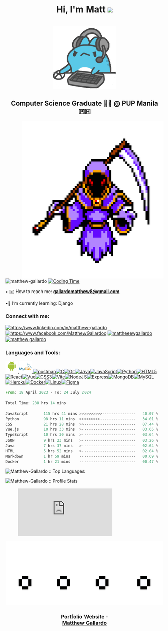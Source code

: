 <h1 align="center">Hi, I'm Matt <img src="https://raw.githubusercontent.com/iampavangandhi/iampavangandhi/master/gifs/Hi.gif" width="30px"> </h1>
<div align="center">
	<br>
	<img src="capoo-blue-cat.gif" width="200" height="200">
</div>
<h2 align="center"> Computer Science Graduate 👨‍💻 @ PUP Manila 🇵🇭</h2>

<img align='right' src='tumblr_mkucb0d34z1r67h3uo1_500.gif' width='450' height='500'>


<p align="left">
  <img src="https://komarev.com/ghpvc/?username=matthew-gallardo&label=Profile%20views&color=0e75b6&style=flat" alt="matthew-gallardo" /> 
  <a href="https://wakatime.com/@b2669d32-a3af-4ca9-8282-45e48a42395b">
    <img src="https://wakatime.com/badge/user/b2669d32-a3af-4ca9-8282-45e48a42395b.svg" alt="Coding Time" />
  </a>
</p>


• ✉️ How to reach me:  **gallardomatthew8@gmail.com**

•🌱 I’m currently learning: Django

<h3 align="left">Connect with me:</h3>
<p align="left">
<a href= "https://ph.linkedin.com/in/matthew-gallardo-1bb565237" target="blank"><img align="center" src="https://raw.githubusercontent.com/rahuldkjain/github-profile-readme-generator/master/src/images/icons/Social/linked-in-alt.svg" alt="https://www.linkedin.com/in/matthew-gallardo" height="30" width="40" /></a>
<a href="https://www.facebook.com/MatthewGallardoo/" target="blank"><img align="center" src="https://raw.githubusercontent.com/rahuldkjain/github-profile-readme-generator/master/src/images/icons/Social/facebook.svg" alt="https://www.facebook.com/MatthewGallardoo" height="30" width="40" /></a>
<a href="https://instagram.com/mattheeeewgallardo?igshid=ZGUzMzM3NWJiOQ==" target="blank"><img align="center" src="https://raw.githubusercontent.com/rahuldkjain/github-profile-readme-generator/master/src/images/icons/Social/instagram.svg" alt="mattheeewgallardo" height="30" width="40" /></a>
<a href="https://www.youtube.com/c/matthew gallardo" target="blank"><img align="center" src="https://raw.githubusercontent.com/rahuldkjain/github-profile-readme-generator/master/src/images/icons/Social/youtube.svg" alt="matthew gallardo" height="30" width="40" /></a>
</p>

<h3 align="left">Languages and Tools:</h3>
<p align="left">
<a href="https://developer.android.com" target="_blank" rel="noreferrer"> <img src="https://raw.githubusercontent.com/devicons/devicon/master/icons/android/android-original-wordmark.svg" alt="android" width="40" height="40"/> </a> <a href="https://www.mysql.com/" target="_blank" rel="noreferrer"> <img src="https://raw.githubusercontent.com/devicons/devicon/master/icons/mysql/mysql-original-wordmark.svg" alt="mysql" width="40" height="40"/> </a><a href="https://postman.com" target="_blank" rel="noreferrer"><img src="https://www.vectorlogo.zone/logos/getpostman/getpostman-icon.svg" alt="postman" width="40" height="40"/><a href="https://docs.microsoft.com/en-us/cpp/?view=msvc-170" target="_blank" rel="noreferrer"><img src="https://raw.githubusercontent.com/danielcranney/readme-generator/main/public/icons/skills/c-colored.svg" width="36" height="36" alt="C" /></a><a href="https://git-scm.com/" target="_blank" rel="noreferrer"><img src="https://raw.githubusercontent.com/danielcranney/readme-generator/main/public/icons/skills/git-colored.svg" width="36" height="36" alt="Git" /></a><a href="https://www.oracle.com/java/" target="_blank" rel="noreferrer"><img src="https://raw.githubusercontent.com/danielcranney/readme-generator/main/public/icons/skills/java-colored.svg" width="36" height="36" alt="Java" /></a><a href="https://developer.mozilla.org/en-US/docs/Web/JavaScript" target="_blank" rel="noreferrer"><img src="https://raw.githubusercontent.com/danielcranney/readme-generator/main/public/icons/skills/javascript-colored.svg" width="36" height="36" alt="JavaScript" /></a><a href="https://www.python.org/" target="_blank" rel="noreferrer"><img src="https://raw.githubusercontent.com/danielcranney/readme-generator/main/public/icons/skills/python-colored.svg" width="36" height="36" alt="Python" /></a><a href="https://developer.mozilla.org/en-US/docs/Glossary/HTML5" target="_blank" rel="noreferrer"><img src="https://raw.githubusercontent.com/danielcranney/readme-generator/main/public/icons/skills/html5-colored.svg" width="36" height="36" alt="HTML5" /></a><a href="https://reactjs.org/" target="_blank" rel="noreferrer"><img src="https://raw.githubusercontent.com/danielcranney/readme-generator/main/public/icons/skills/react-colored.svg" width="36" height="36" alt="React" /></a><a href="https://vuejs.org/" target="_blank" rel="noreferrer"><img src="https://raw.githubusercontent.com/danielcranney/readme-generator/main/public/icons/skills/vuejs-colored.svg" width="36" height="36" alt="Vue" /></a><a href="https://www.w3.org/TR/CSS/#css" target="_blank" rel="noreferrer"><img src="https://raw.githubusercontent.com/danielcranney/readme-generator/main/public/icons/skills/css3-colored.svg" width="36" height="36" alt="CSS3" /></a><a href="https://vitejs.dev/" target="_blank" rel="noreferrer"><img src="https://raw.githubusercontent.com/danielcranney/readme-generator/main/public/icons/skills/vite-colored.svg" width="36" height="36" alt="Vite" /></a><a href="https://nodejs.org/en/" target="_blank" rel="noreferrer"><img src="https://raw.githubusercontent.com/danielcranney/readme-generator/main/public/icons/skills/nodejs-colored.svg" width="36" height="36" alt="NodeJS" /></a><a href="https://expressjs.com/" target="_blank" rel="noreferrer"><img src="https://raw.githubusercontent.com/danielcranney/readme-generator/main/public/icons/skills/express-colored.svg" width="36" height="36" alt="Express" /></a><a href="https://www.mongodb.com/" target="_blank" rel="noreferrer"><img src="https://raw.githubusercontent.com/danielcranney/readme-generator/main/public/icons/skills/mongodb-colored.svg" width="36" height="36" alt="MongoDB" /></a><a href="https://www.mysql.com/" target="_blank" rel="noreferrer"><img src="https://raw.githubusercontent.com/danielcranney/readme-generator/main/public/icons/skills/mysql-colored.svg" width="36" height="36" alt="MySQL" /></a><a href="https://www.heroku.com/" target="_blank" rel="noreferrer"><img src="https://raw.githubusercontent.com/danielcranney/readme-generator/main/public/icons/skills/heroku-colored.svg" width="36" height="36" alt="Heroku" /></a><a href="https://www.docker.com/" target="_blank" rel="noreferrer"><img src="https://raw.githubusercontent.com/danielcranney/readme-generator/main/public/icons/skills/docker-colored.svg" width="36" height="36" alt="Docker" /></a><a href="https://www.linux.org" target="_blank" rel="noreferrer"><img src="https://raw.githubusercontent.com/danielcranney/readme-generator/main/public/icons/skills/linux-colored.svg" width="36" height="36" alt="Linux" /></a><a href="https://www.figma.com/" target="_blank" rel="noreferrer"><img src="https://raw.githubusercontent.com/danielcranney/readme-generator/main/public/icons/skills/figma-colored.svg" width="36" height="36" alt="Figma" /></a>
</p>

<!--START_SECTION:waka-->

```rust
From: 18 April 2023 - To: 24 July 2024

Total Time: 288 hrs 14 mins

JavaScript       115 hrs 41 mins >>>>>>>>>>---------------   40.07 %
Python           98 hrs 11 mins  >>>>>>>>>----------------   34.01 %
CSS              21 hrs 28 mins  >>-----------------------   07.44 %
Vue.js           10 hrs 33 mins  >------------------------   03.65 %
TypeScript       10 hrs 30 mins  >------------------------   03.64 %
JSON             9 hrs 23 mins   >------------------------   03.26 %
Java             7 hrs 37 mins   >------------------------   02.64 %
HTML             5 hrs 52 mins   >------------------------   02.04 %
Markdown         1 hr 59 mins    -------------------------   00.69 %
Docker           1 hr 21 mins    -------------------------   00.47 %
```

<!--END_SECTION:waka-->

																   

<p>
<img src="https://github-readme-stats.vercel.app/api/top-langs/?username=Matthew-Gallardo&langs_count=8&hide=html,jupyter%20notebook&theme=synthwave&layout=compact" alt="Matthew-Gallardo :: Top Languages" />
</p>
<p>
<img src="https://github-readme-stats.vercel.app/api?username=Matthew-Gallardo&show_icons=true&theme=synthwave" alt="Matthew-Gallardo :: Profile Stats" />
</p>

<figure><embed src="https://wakatime.com/share/@MattG/96b73087-4d4b-4346-924f-637cbe271690.svg"></embed></figure>

<div align="center" >
<img src ="tumblr_mirqylx9Sy1rfjowdo1_500.gif" />

<div/>
<h3 align="center">
  Portfolio Website -<br/>
  <a href="https://gallardo-matthew.vercel.app/" target="_blank">Matthew Gallardo</a>
</h3>




